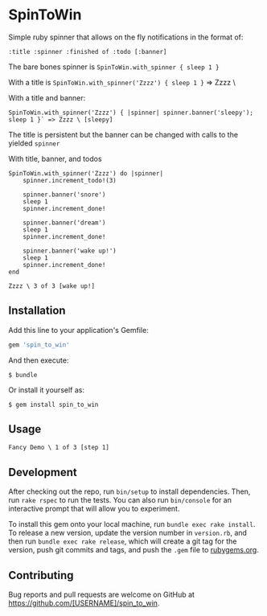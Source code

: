 # SpinToWin

Simple ruby spinner that allows on the fly notifications in the format of:

    :title :spinner :finished of :todo [:banner]
    
The bare bones spinner is `SpinToWin.with_spinner { sleep 1 }`

With a title is `SpinToWin.with_spinner('Zzzz') { sleep 1 }` => Zzzz \

With a title and banner:

    SpinToWin.with_spinner('Zzzz') { |spinner| spinner.banner('sleepy'); sleep 1 }` => Zzzz \ [sleepy]

The title is persistent but the banner can be changed with calls to the yielded `spinner`

With title, banner, and todos

    SpinToWin.with_spinner('Zzzz') do |spinner|
        spinner.increment_todo!(3)
        
        spinner.banner('snore')
        sleep 1
        spinner.increment_done!
        
        spinner.banner('dream')
        sleep 1
        spinner.increment_done!
        
        spinner.banner('wake up!')
        sleep 1
        spinner.increment_done!
    end
    
    Zzzz \ 3 of 3 [wake up!]

## Installation

Add this line to your application's Gemfile:

```ruby
gem 'spin_to_win'
```

And then execute:

    $ bundle

Or install it yourself as:

    $ gem install spin_to_win

## Usage
    
    Fancy Demo \ 1 of 3 [step 1]

## Development

After checking out the repo, run `bin/setup` to install dependencies. Then, run `rake rspec` to run the tests. You can also run `bin/console` for an interactive prompt that will allow you to experiment.

To install this gem onto your local machine, run `bundle exec rake install`. To release a new version, update the version number in `version.rb`, and then run `bundle exec rake release`, which will create a git tag for the version, push git commits and tags, and push the `.gem` file to [rubygems.org](https://rubygems.org).

## Contributing

Bug reports and pull requests are welcome on GitHub at https://github.com/[USERNAME]/spin_to_win.

